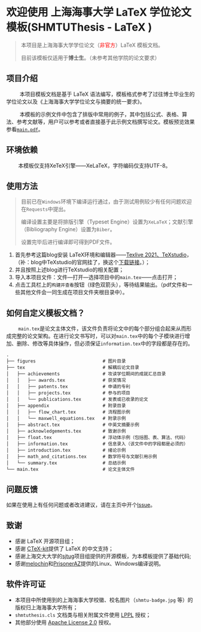 # 欢迎使用  上海海事大学 LaTeX 学位论文模板(SHMTUThesis - LaTeX )

> 本项目是上海海事大学学位论文（<font color="red">非官方</font>）LaTeX 模板文档。
>
> 目前该模板仅适用于**博士生**。（未参考其他学院的论文要求）

## 项目介绍

&emsp; &emsp; 本项目模板文档是基于 LaTeX 语法编写，模板格式参考了过往博士毕业生的学位论文以及《上海海事大学学位论文与摘要的统一要求》。

&emsp; &emsp; 本模板的示例文件中包含了排版中常用的例子，其中包括公式、表格、算法、参考文献等，用户可以参考或者直接基于此示例文档撰写论文。模板预览效果参看[`main.pdf`](https://github.com/hellckt/SHMTUThesis/blob/master/main.pdf)。

## 环境依赖

&emsp;&emsp; 本模板仅支持XeTeX引擎——XeLaTeX，字符编码仅支持UTF-8。

## 使用方法

> 目前已在`Windows`环境下编译运行通过，由于测试用例较少有任何问题欢迎在`Requests`中提出。
>
> 编译设置主要是将排版引擎（Typeset Engine）设置为`XeLaTeX`；文献引擎（Bibliography Engine）设置为`Biber`。
>
> 设置完毕后进行编译即可得到PDF文件。



1. 首先参考这篇blog安装  LaTeX环境和编辑器——[Texlive 2021、TeXstudio](https://blog.csdn.net/Mikchy/article/details/94448707)，（补：blog中TeXstudio的官网挂了，换这个[下载链接](https://sourceforge.net/projects/texstudio/)。）；
2. 并且按照上述blog进行TeXstudio的相关配置；
3. 导入本项目文件：文件—打开—选择项目中的`main.tex`——点击打开；
4. 点击工具栏上的`构建并查看`按钮（绿色双箭头），等待结果输出。（pdf文件和一些其他文件会一同生成在项目文件夹根目录中）。

## 如何自定义模板文档？

&emsp;&emsp; `main.tex`是论文主体文件，该文件负责将论文中的每个部分组合起来从而形成完整的论文架构。在进行论文书写时，可以对`main.tex`中的每个子模块进行增加、删除、修改等具体操作，但必须保证`information.tex`中的字段都是存在的。

    .
	├── figures                         # 图片目录
	├── tex                             # 解耦后论文目录
	│   ├── achievements	            # 攻读学位期间的成就汇总目录
	│   │   ├── awards.tex              # 获奖情况
	│   │   ├── patents.tex             # 申请的专利
	│   │   ├── projects.tex            # 参与的项目
	│   │   └── publications.tex	    # 发表或已收录的论文
	│   ├── appendix                    # 附录目录
	│   │   ├── flow_chart.tex          # 流程图示例
	│   │   └── maxwell_equations.tex   # 附录示例
	│   ├── abstract.tex                # 中英文摘要示例
	│   ├── acknowledgements.tex        # 致谢示例
	│   ├── float.tex                   # 浮动体示例（包括图、表、算法、代码）
	│   ├── information.tex             # 信息录入（该文件中的字段都是必须的）
	│   ├── introduction.tex            # 绪论示例
	│   ├── math_and_citations.tex      # 数学符号与文献引用示例
	│   └── summary.tex                 # 总结示例
	└── main.tex                        # 论文主体文件
	
## 问题反馈

如果在使用上有任何问题或者改进建议，请在主页中开个[Issue](https://github.com/hellckt/SHMTUThesis/issues)。

## 致谢

- 感谢 LaTeX 开源项目组；
- 感谢 [CTeX-kit](https://github.com/CTeX-org/ctex-kit)提供了 LaTeX 的中文支持；
- 感谢上海交大大学的[sjtug](https://github.com/sjtug)项目组提供的开源模板，为本模板提供了基础代码;
- 感谢[melochin](https://github.com/melochin)和[PrisonerAZ](https://github.com/PrisonerAZ)提供的Linux、Windows编译说明。

## 软件许可证

- 本项目中所使用到的上海海事大学校徽、校名图片（`shmtu-badge.jpg` 等）的版权归上海海事大学所有；
- `shmtuthesis.cls` 文档类与相关附属文件使用 [LPPL](https://www.latex-project.org/lppl.txt) 授权；
- 其他部分使用 [Apache License 2.0](https://github.com/hellckt/SHMTUThesis/blob/master/LICENSE) 授权。

